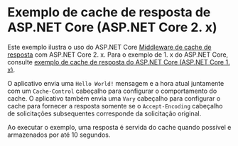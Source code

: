 # <a name="aspnet-core-response-caching-sample-aspnet-core-2x"></a>Exemplo de cache de resposta de ASP.NET Core (ASP.NET Core 2. x)

Este exemplo ilustra o uso do ASP.NET Core [Middleware de cache de resposta](xref:performance/caching/middleware) com ASP.NET Core 2. x. Para o exemplo de 1. x do ASP.NET Core, consulte [exemplo de cache de resposta do ASP.NET Core (ASP.NET Core 1. x)](https://github.com/aspnet/Docs/tree/master/aspnetcore/performance/caching/middleware/samples/1.x).

O aplicativo envia uma `Hello World!` mensagem e a hora atual juntamente com um `Cache-Control` cabeçalho para configurar o comportamento do cache. O aplicativo também envia uma `Vary` cabeçalho para configurar o cache para fornecer a resposta somente se o `Accept-Encoding` cabeçalho de solicitações subsequentes corresponde da solicitação original.

Ao executar o exemplo, uma resposta é servida do cache quando possível e armazenados por até 10 segundos.
